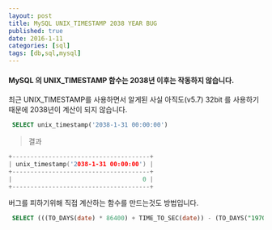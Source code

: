 ```yaml
---
layout: post
title: MySQL UNIX_TIMESTAMP 2038 YEAR BUG
published: true
date: 2016-1-11
categories: [sql]
tags: [db,sql,mysql]
---
```


#### MySQL 의 UNIX_TIMESTAMP 함수는 2038년 이후는 작동하지 않습니다.

최근 UNIX_TIMESTAMP를 사용하면서 알게된 사실
아직도(v5.7) 32bit 를 사용하기 때문에 2038년이 계산이 되지 않습니다.

```sql
 SELECT unix_timestamp('2038-1-31 00:00:00')
```
> 결과
```c
+--------------------------------------+
| unix_timestamp('2038-1-31 00:00:00') |
+--------------------------------------+
|                                    0 |
+--------------------------------------+
```

버그를 피하기위해 직접 계산하는 함수를 만드는것도 방법입니다.

```sql
 SELECT (((TO_DAYS(date) * 86400) + TIME_TO_SEC(date)) - (TO_DAYS("1970-01-01") * 86400));
```
